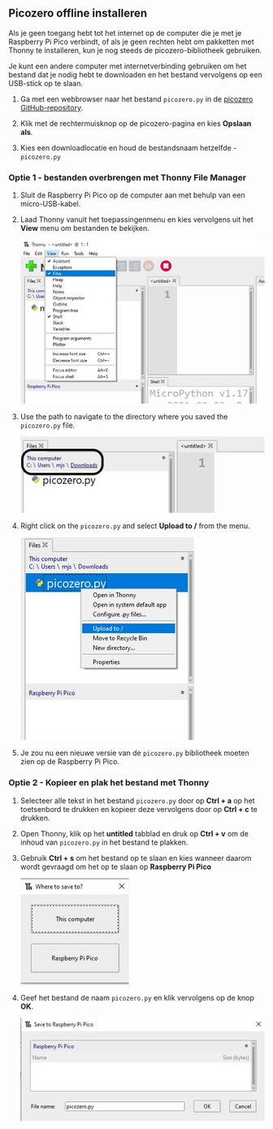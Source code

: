 ## Picozero offline installeren

Als je geen toegang hebt tot het internet op de computer die je met je Raspberry Pi Pico verbindt, of als je geen rechten hebt om pakketten met Thonny te installeren, kun je nog steeds de picozero-bibliotheek gebruiken.

Je kunt een andere computer met internetverbinding gebruiken om het bestand dat je nodig hebt te downloaden en het bestand vervolgens op een USB-stick op te slaan.

1. Ga met een webbrowser naar het bestand `picozero.py` in de [picozero GitHub-repository](https://raw.githubusercontent.com/RaspberryPiFoundation/picozero/master/picozero/picozero.py?token=GHSAT0AAAAAABRLTKWZCT53CGKBFHMJGE54YSC762A).

2. Klik met de rechtermuisknop op de picozero-pagina en kies **Opslaan als**.

3. Kies een downloadlocatie en houd de bestandsnaam hetzelfde - `picozero.py`

### Optie 1 - bestanden overbrengen met Thonny File Manager

1. Sluit de Raspberry Pi Pico op de computer aan met behulp van een micro-USB-kabel.

2. Laad Thonny vanuit het toepassingenmenu en kies vervolgens uit het **View** menu om bestanden te bekijken.

    ![View menu selected and files has been checked](images/view_files.jpg)

3. Use the path to navigate to the directory where you saved the `picozero.py` file.

    ![file path highlighted in the Files tab in Thonny](images/navigate_downloads.jpg)

4. Right click on the `picozero.py` and select **Upload to /** from the menu.

    ![context menu displayed with upload to / selected](images/upload_files.jpg)

5. Je zou nu een nieuwe versie van de `picozero.py` bibliotheek moeten zien op de Raspberry Pi Pico.

### Optie 2 - Kopieer en plak het bestand met Thonny

1. Selecteer alle tekst in het bestand `picozero.py` door op **Ctrl + a** op het toetsenbord te drukken en kopieer deze vervolgens door op **Ctrl + c** te drukken.

2. Open Thonny, klik op het **untitled** tabblad en druk op **Ctrl + v** om de inhoud van `picozero.py` in het bestand te plakken.

3. Gebruik **Ctrl + s** om het bestand op te slaan en kies wanneer daarom wordt gevraagd om het op te slaan op **Raspberry Pi Pico**

    ![de opties voor opslaan worden weergegeven met deze computer en de Raspberry Pi Pico](images/save_to.jpg)

4. Geef het bestand de naam `picozero.py` en klik vervolgens op de knop **OK**.

    ![picozero.py getypt in het veld Filename en de knoppen OK en Cancel worden weergegeven](images/save_file.jpg)

